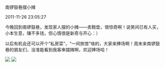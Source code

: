 南锣鼓巷摆小摊

2011-11-26 23:05:27

今晚回到南锣鼓巷，发现家人摆的小摊——卖鞋垫，很惊奇啊！说笑间已有人买，小本生意，赚不多钱，但心情很是新奇与开心：）

以后有机会还可以开个“私房菜”，“一间旅馆”啥的，大家来捧场啊！周末来南锣鼓巷的朋友们，没准能看到我客串摆摊啊，欢迎捧场哈！

<img src="https://onlymanes.ai/_posts/1.jpg">
<img src="https://onlymanes.ai/_posts/2.jpg">